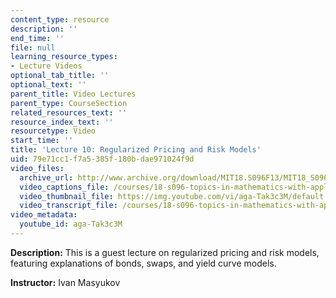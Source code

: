 ```yaml
---
content_type: resource
description: ''
end_time: ''
file: null
learning_resource_types:
- Lecture Videos
optional_tab_title: ''
optional_text: ''
parent_title: Video Lectures
parent_type: CourseSection
related_resources_text: ''
resource_index_text: ''
resourcetype: Video
start_time: ''
title: 'Lecture 10: Regularized Pricing and Risk Models'
uid: 79e71cc1-f7a5-385f-180b-dae971024f9d
video_files:
  archive_url: http://www.archive.org/download/MIT18.S096F13/MIT18_S096F13_lec10_300k.mp4
  video_captions_file: /courses/18-s096-topics-in-mathematics-with-applications-in-finance-fall-2013/b75ff165a81355fc839a810d5dbbcc96_aga-Tak3c3M.vtt
  video_thumbnail_file: https://img.youtube.com/vi/aga-Tak3c3M/default.jpg
  video_transcript_file: /courses/18-s096-topics-in-mathematics-with-applications-in-finance-fall-2013/2f02529f65ad96016709e85c00d4c08b_aga-Tak3c3M.pdf
video_metadata:
  youtube_id: aga-Tak3c3M
---
```


**Description:** This is a guest lecture on regularized pricing and risk models, featuring explanations of bonds, swaps, and yield curve models.

**Instructor:** Ivan Masyukov